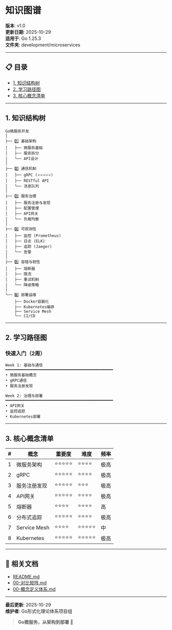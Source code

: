 ﻿# 知识图谱

**版本**: v1.0  
**更新日期**: 2025-10-29  
**适用于**: Go 1.25.3  
**文件夹**: development/microservices

---

## 📋 目录

- [1. 知识结构树](#1-知识结构树)
- [2. 学习路径图](#2-学习路径图)
- [3. 核心概念清单](#3-核心概念清单)

---

## 1. 知识结构树

```text
Go微服务开发
│
├── 1️⃣ 基础架构
│   ├── 微服务基础
│   ├── 服务拆分
│   └── API设计
│
├── 2️⃣ 通信机制
│   ├── gRPC (⭐⭐⭐⭐⭐)
│   ├── RESTful API
│   └── 消息队列
│
├── 3️⃣ 服务治理
│   ├── 服务注册与发现
│   ├── 配置管理
│   ├── API网关
│   └── 负载均衡
│
├── 4️⃣ 可观测性
│   ├── 监控 (Prometheus)
│   ├── 日志 (ELK)
│   ├── 追踪 (Jaeger)
│   └── 告警
│
├── 5️⃣ 容错与韧性
│   ├── 熔断器
│   ├── 限流
│   ├── 重试机制
│   └── 降级策略
│
└── 6️⃣ 部署运维
    ├── Docker容器化
    ├── Kubernetes编排
    ├── Service Mesh
    └── CI/CD
```

---

## 2. 学习路径图

### 快速入门（2周）

```text
Week 1: 基础与通信
━━━━━━━━━━━━━━━━━━━━━━━━━━━━━━━━━━━━━━━━━━━━━━━
• 微服务基础概念
• gRPC通信
• 服务注册发现

Week 2: 治理与部署
━━━━━━━━━━━━━━━━━━━━━━━━━━━━━━━━━━━━━━━━━━━━━━━
• API网关
• 监控追踪
• Kubernetes部署
```

---

## 3. 核心概念清单

| # | 概念 | 重要度 | 难度 | 频率 |
|---|------|--------|------|------|
| 1 | 微服务架构 | ⭐⭐⭐⭐⭐ | ⭐⭐⭐⭐ | 极高 |
| 2 | gRPC | ⭐⭐⭐⭐⭐ | ⭐⭐⭐⭐ | 极高 |
| 3 | 服务注册发现 | ⭐⭐⭐⭐⭐ | ⭐⭐⭐ | 极高 |
| 4 | API网关 | ⭐⭐⭐⭐⭐ | ⭐⭐⭐⭐ | 极高 |
| 5 | 熔断器 | ⭐⭐⭐⭐ | ⭐⭐⭐⭐ | 高 |
| 6 | 分布式追踪 | ⭐⭐⭐⭐⭐ | ⭐⭐⭐⭐ | 极高 |
| 7 | Service Mesh | ⭐⭐⭐⭐ | ⭐⭐⭐⭐⭐ | 中 |
| 8 | Kubernetes | ⭐⭐⭐⭐⭐ | ⭐⭐⭐⭐⭐ | 极高 |

---

## 🔗 相关文档

- [README.md](./README.md)
- [00-对比矩阵.md](./00-对比矩阵.md)
- [00-概念定义体系.md](./00-概念定义体系.md)

---

**最后更新**: 2025-10-29  
**维护者**: Go形式化理论体系项目组

> **Go微服务，从架构到部署** 🚀

